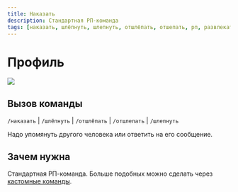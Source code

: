 ```yaml
---
title: Наказать
description: Стандартная РП-команда
tags: [наказать, шлёпнуть, шлепнуть, отшлёпать, отшепать, рп, развлекательная, развлекательные, амино, amino, команда, команды]
---
```


# Профиль

![](https://img.shields.io/badge/тип_команды-развлекательная-blue?style=for-the-badge)

## Вызов команды

`/наказать` | `/шлёпнуть` | `/отшлёпать` | `/отшлепать` | `/шлепнуть`

Надо упомянуть другого человека или ответить на его сообщение.

## Зачем нужна

Стандартная РП-команда. Больше подобных можно сделать через [кастомные команды](./custom_command.md).
